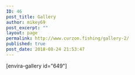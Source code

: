 ```yaml
---
ID: 46
post_title: Gallery
author: mikey69
post_excerpt: ""
layout: page
permalink: http://www.curzon.fishing/gallery-2/
published: true
post_date: 2018-08-24 21:53:47
---
```

<p>[envira-gallery id="649"]</p>

<!-- wp:fl-builder/layout /-->